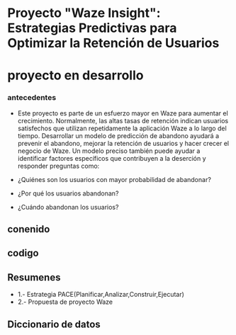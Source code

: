 # Proyecto "Waze Insight": Estrategias Predictivas para Optimizar la Retención de Usuarios


# **proyecto en desarrollo**

### antecedentes 
- Este proyecto es parte de un esfuerzo mayor en Waze para aumentar el crecimiento. Normalmente, las altas tasas de retención indican usuarios satisfechos que utilizan repetidamente la aplicación Waze a lo largo del tiempo. Desarrollar un modelo de predicción de abandono ayudará a prevenir el abandono, mejorar la retención de usuarios y hacer crecer el negocio de Waze. Un modelo preciso también puede ayudar a identificar factores específicos que contribuyen a la deserción y responder preguntas como: 
 - ¿Quiénes son los usuarios con mayor probabilidad de abandonar?

 - ¿Por qué los usuarios abandonan? 

 - ¿Cuándo abandonan los usuarios? 


## conenido 

## codigo

## Resumenes 
- 1.- Estrategia PACE(Planificar,Analizar,Construir,Ejecutar)
- 2.- Propuesta de proyecto Waze

## Diccionario de datos 
